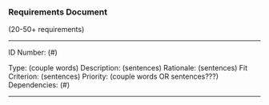 ### Requirements Document ###

(20-50+ requirements)

----
<p>
ID Number: (#)
</p>
Type: (couple words)
Description: (sentences)
Rationale: (sentences)
Fit Criterion: (sentences)
Priority: (couple words OR sentences???)
Dependencies: (#)

----
